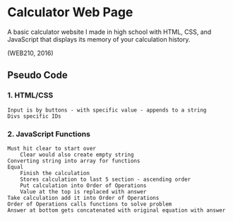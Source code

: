 # Calculator Web Page
A basic calculator website I made in high school with HTML, CSS, and JavaScript that displays its memory of your calculation history.

(WEB210, 2016)

## Pseudo Code
### 1. HTML/CSS

```
Input is by buttons - with specific value - appends to a string
Divs specific IDs
```
	
### 2. JavaScript Functions
```
Must hit clear to start over
	Clear would also create empty string
Converting string into array for functions
Equal
	Finish the calculation
	Stores calculation to last 5 section - ascending order
	Put calculation into Order of Operations
	Value at the top is replaced with answer
Take calculation add it into Order of Operations
Order of Operations calls functions to solve problem
Answer at bottom gets concatenated with original equation with answer
```
